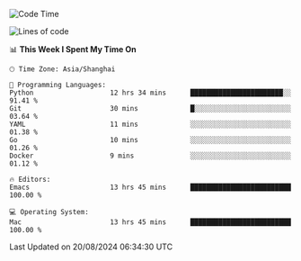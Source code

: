 <!--START_SECTION:waka-->
![Code Time](http://img.shields.io/badge/Code%20Time-2%2C140%20hrs%2042%20mins-blue)

![Lines of code](https://img.shields.io/badge/From%20Hello%20World%20I%27ve%20Written-308.0%20thousand%20lines%20of%20code-blue)

📊 **This Week I Spent My Time On** 

```text
🕑︎ Time Zone: Asia/Shanghai

💬 Programming Languages: 
Python                   12 hrs 34 mins      ███████████████████████░░   91.41 % 
Git                      30 mins             █░░░░░░░░░░░░░░░░░░░░░░░░   03.64 % 
YAML                     11 mins             ░░░░░░░░░░░░░░░░░░░░░░░░░   01.38 % 
Go                       10 mins             ░░░░░░░░░░░░░░░░░░░░░░░░░   01.26 % 
Docker                   9 mins              ░░░░░░░░░░░░░░░░░░░░░░░░░   01.12 % 

🔥 Editors: 
Emacs                    13 hrs 45 mins      █████████████████████████   100.00 % 

💻 Operating System: 
Mac                      13 hrs 45 mins      █████████████████████████   100.00 % 
```


 Last Updated on 20/08/2024 06:34:30 UTC
<!--END_SECTION:waka-->
